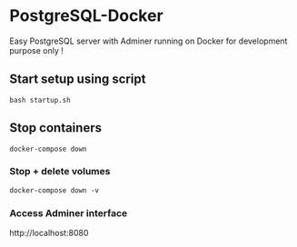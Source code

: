 # PostgreSQL-Docker
Easy PostgreSQL server with Adminer running on Docker for development purpose only !
## Start setup using script
```
bash startup.sh
```
## Stop containers
```
docker-compose down
```
### Stop + delete volumes
```
docker-compose down -v
```
### Access Adminer interface
http://localhost:8080